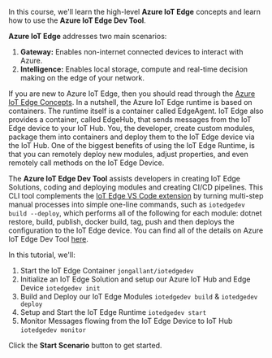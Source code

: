 In this course, we'll learn the high-level **Azure IoT Edge** concepts and learn how to use the **Azure IoT Edge Dev Tool**.

**Azure IoT Edge** addresses two main scenarios:
1. **Gateway:** Enables non-internet connected devices to interact with Azure.
1. **Intelligence:** Enables local storage, compute and real-time decision making on the edge of your network.

If you are new to Azure IoT Edge, then you should read through the [Azure IoT Edge Concepts](https://docs.microsoft.com/en-us/azure/iot-edge/iot-edge-modules). In a nutshell, the Azure IoT Edge runtime is based on containers. The runtime itself is a container called EdgeAgent. IoT Edge also provides a container, called EdgeHub, that sends messages from the IoT Edge device to your IoT Hub. You, the developer, create custom modules, package them into containers and deploy them to the IoT Edge device via the IoT Hub. One of the biggest benefits of using the IoT Edge Runtime, is that you can remotely deploy new modules, adjust properties, and even remotely call methods on the IoT Edge Device.

The **Azure IoT Edge Dev Tool** assists developers in creating IoT Edge Solutions, coding and deploying modules and creating CI/CD pipelines. This CLI tool complements the [IoT Edge VS Code extension](https://marketplace.visualstudio.com/items?itemName=vsciot-vscode.azure-iot-edge) by turning multi-step manual processes into simple one-line commands, such as `iotedgedev build --deploy`, which performs all of the following for each module: dotnet restore, build, publish, docker build, tag, push and then deploys the configuration to the IoT Edge device.  You can find all of the details on Azure IoT Edge Dev Tool [here](https://aka.ms/iotedgedev).

In this tutorial, we'll: 
1. Start the IoT Edge Container `jongallant/iotedgedev`
1. Initialize an IoT Edge Solution and setup our Azure IoT Hub and Edge Device `iotedgedev init`
1. Build and Deploy our IoT Edge Modules `iotedgedev build` & `iotedgedev deploy`
1. Setup and Start the IoT Edge Runtime `iotedgedev start`
1. Monitor Messages flowing from the IoT Edge Device to IoT Hub `iotedgedev monitor`

Click the **Start Scenario** button to get started.

